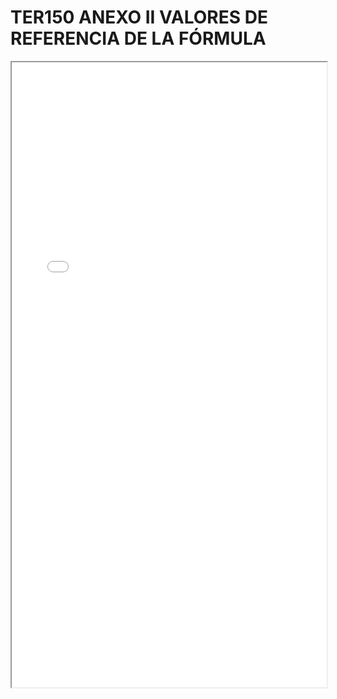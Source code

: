 # TER150 ANEXO II VALORES DE REFERENCIA DE LA FÓRMULA

<iframe src="../TER150 ANEXO II VALORES DE REFERENCIA DE LA FÓRMULA.pdf" width="100%" height="1000px"></iframe>
